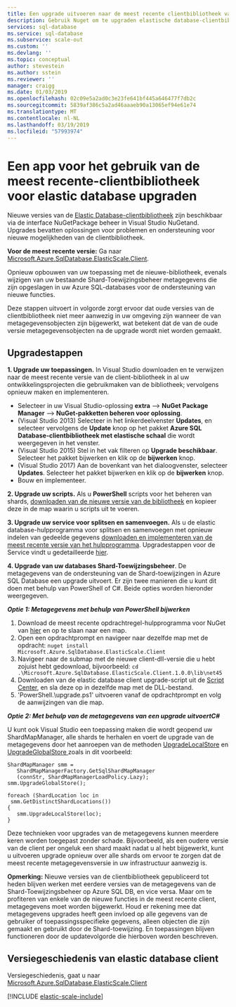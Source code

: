 ```yaml
---
title: Een upgrade uitvoeren naar de meest recente clientbibliotheek van elastische database | Microsoft Docs
description: Gebruik Nuget om te upgraden elastische database-clientbibliotheek.
services: sql-database
ms.service: sql-database
ms.subservice: scale-out
ms.custom: ''
ms.devlang: ''
ms.topic: conceptual
author: stevestein
ms.author: sstein
ms.reviewer: ''
manager: craigg
ms.date: 01/03/2019
ms.openlocfilehash: 02c09e5a2ad0c3e23fe641bf445a646477f7db2c
ms.sourcegitcommit: 5839af386c5a2ad46aaaeb90a13065ef94e61e74
ms.translationtype: MT
ms.contentlocale: nl-NL
ms.lasthandoff: 03/19/2019
ms.locfileid: "57993974"
---
```

# <a name="upgrade-an-app-to-use-the-latest-elastic-database-client-library"></a>Een app voor het gebruik van de meest recente-clientbibliotheek voor elastic database upgraden

Nieuwe versies van de [Elastic Database-clientbibliotheek](sql-database-elastic-database-client-library.md) zijn beschikbaar via de interface NuGetPackage beheer in Visual Studio NuGetand. Upgrades bevatten oplossingen voor problemen en ondersteuning voor nieuwe mogelijkheden van de clientbibliotheek.

**Voor de meest recente versie:** Ga naar [Microsoft.Azure.SqlDatabase.ElasticScale.Client](https://www.nuget.org/packages/Microsoft.Azure.SqlDatabase.ElasticScale.Client/).

Opnieuw opbouwen van uw toepassing met de nieuwe-bibliotheek, evenals wijzigen van uw bestaande Shard-Toewijzingsbeheer metagegevens die zijn opgeslagen in uw Azure SQL-databases voor de ondersteuning van nieuwe functies.

Deze stappen uitvoert in volgorde zorgt ervoor dat oude versies van de clientbibliotheek niet meer aanwezig in uw omgeving zijn wanneer de van metagegevensobjecten zijn bijgewerkt, wat betekent dat de van de oude versie metagegevensobjecten na de upgrade wordt niet worden gemaakt.

## <a name="upgrade-steps"></a>Upgradestappen

**1. Upgrade uw toepassingen.** In Visual Studio downloaden en te verwijzen naar de meest recente versie van de client-bibliotheek in al uw ontwikkelingsprojecten die gebruikmaken van de bibliotheek; vervolgens opnieuw maken en implementeren.

* Selecteer in uw Visual Studio-oplossing **extra** --> **NuGet Package Manager** -->  **NuGet-pakketten beheren voor oplossing**.
* (Visual Studio 2013) Selecteer in het linkerdeelvenster **Updates**, en selecteer vervolgens de **Update** knop op het pakket **Azure SQL Database-clientbibliotheek met elastische schaal** die wordt weergegeven in het venster.
* (Visual Studio 2015) Stel in het vak filteren op **Upgrade beschikbaar**. Selecteer het pakket bijwerken en klik op de **bijwerken** knop.
* (Visual Studio 2017) Aan de bovenkant van het dialoogvenster, selecteer **Updates**. Selecteer het pakket bijwerken en klik op de **bijwerken** knop.
* Bouw en implementeer.

**2. Upgrade uw scripts.** Als u **PowerShell** scripts voor het beheren van shards, [downloaden van de nieuwe versie van de bibliotheek](https://www.nuget.org/packages/Microsoft.Azure.SqlDatabase.ElasticScale.Client/) en kopieer deze in de map waarin u scripts uit te voeren.

**3. Upgrade uw service voor splitsen en samenvoegen.** Als u de elastic database-hulpprogramma voor splitsen en samenvoegen met opnieuw indelen van gedeelde gegevens [downloaden en implementeren van de meest recente versie van het hulpprogramma](https://www.nuget.org/packages/Microsoft.Azure.SqlDatabase.ElasticScale.Service.SplitMerge/). Upgradestappen voor de Service vindt u gedetailleerde [hier](sql-database-elastic-scale-overview-split-and-merge.md).

**4. Upgrade van uw databases Shard-Toewijzingsbeheer**. De metagegevens van de ondersteuning van de Shard-toewijzingen in Azure SQL Database een upgrade uitvoert.  Er zijn twee manieren die u kunt dit doen met behulp van PowerShell of C#. Beide opties worden hieronder weergegeven.

***Optie 1: Metagegevens met behulp van PowerShell bijwerken***

1. Download de meest recente opdrachtregel-hulpprogramma voor NuGet van [hier](https://nuget.org/nuget.exe) en op te slaan naar een map.
2. Open een opdrachtprompt en navigeer naar dezelfde map met de opdracht: `nuget install Microsoft.Azure.SqlDatabase.ElasticScale.Client`
3. Navigeer naar de submap met de nieuwe client-dll-versie die u hebt zojuist hebt gedownload, bijvoorbeeld: `cd .\Microsoft.Azure.SqlDatabase.ElasticScale.Client.1.0.0\lib\net45`
4. Downloaden van de elastic database client upgrade-script uit de [Script Center](https://gallery.technet.microsoft.com/scriptcenter/Azure-SQL-Database-Elastic-6442e6a9), en sla deze op in dezelfde map met de DLL-bestand.
5. 'PowerShell.\upgrade.ps1' uitvoeren vanaf de opdrachtprompt en volg de aanwijzingen van die map.

***Optie 2: Met behulp van de metagegevens van een upgrade uitvoertC#***

U kunt ook Visual Studio een toepassing maken die wordt geopend uw ShardMapManager, alle shards te herhalen en voert de upgrade van de metagegevens door het aanroepen van de methoden [UpgradeLocalStore](https://docs.microsoft.com/dotnet/api/microsoft.azure.sqldatabase.elasticscale.shardmanagement.shardmapmanager.upgradelocalstore) en [UpgradeGlobalStore ](https://docs.microsoft.com/dotnet/api/microsoft.azure.sqldatabase.elasticscale.shardmanagement.shardmapmanager.upgradeglobalstore) zoals in dit voorbeeld:

    ShardMapManager smm =
       ShardMapManagerFactory.GetSqlShardMapManager
       (connStr, ShardMapManagerLoadPolicy.Lazy);
    smm.UpgradeGlobalStore();

    foreach (ShardLocation loc in
     smm.GetDistinctShardLocations())
    {
       smm.UpgradeLocalStore(loc);
    }

Deze technieken voor upgrades van de metagegevens kunnen meerdere keren worden toegepast zonder schade. Bijvoorbeeld, als een oudere versie van de client per ongeluk een shard maakt nadat u al hebt bijgewerkt, kunt u uitvoeren upgrade opnieuw over alle shards om ervoor te zorgen dat de meest recente metagegevensversie in uw infrastructuur aanwezig is.

**Opmerking:**  Nieuwe versies van de clientbibliotheek gepubliceerd tot heden blijven werken met eerdere versies van de metagegevens van de Shard-Toewijzingsbeheer op Azure SQL DB, en vice versa.   Maar om te profiteren van enkele van de nieuwe functies in de meest recente client, metagegevens moet worden bijgewerkt.   Houd er rekening mee dat metagegevens upgrades heeft geen invloed op alle gegevens van de gebruiker of toepassingsspecifieke gegevens, alleen objecten die zijn gemaakt en gebruikt door de Shard-toewijzing.  En toepassingen blijven functioneren door de updatevolgorde die hierboven worden beschreven.

## <a name="elastic-database-client-version-history"></a>Versiegeschiedenis van elastic database client

Versiegeschiedenis, gaat u naar [Microsoft.Azure.SqlDatabase.ElasticScale.Client](https://www.nuget.org/packages/Microsoft.Azure.SqlDatabase.ElasticScale.Client/)

[!INCLUDE [elastic-scale-include](../../includes/elastic-scale-include.md)]

<!--Image references-->
[1]:./media/sql-database-elastic-scale-upgrade-client-library/nuget-upgrade.png